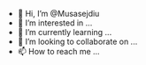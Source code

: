- 👋 Hi, I’m @Musasejdiu
- 👀 I’m interested in ...
- 🌱 I’m currently learning ...
- 💞️ I’m looking to collaborate on ...
- 📫 How to reach me ...

<!---
Musasejdiu/Musasejdiu is a ✨ special ✨ repository because its `README.md` (this file) appears on your GitHub profile.
You can click the Preview link to take a look at your changes.
--->  
